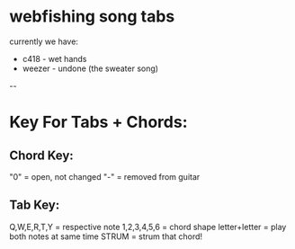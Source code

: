 # webfishing song tabs

currently we have:

- c418 - wet hands
- weezer - undone (the sweater song)

--

# Key For Tabs + Chords:
## Chord Key:

"0" = open, not changed
"-" = removed from guitar

## Tab Key:

Q,W,E,R,T,Y = respective note
1,2,3,4,5,6 = chord shape
letter+letter = play both notes at same time
STRUM = strum that chord!
